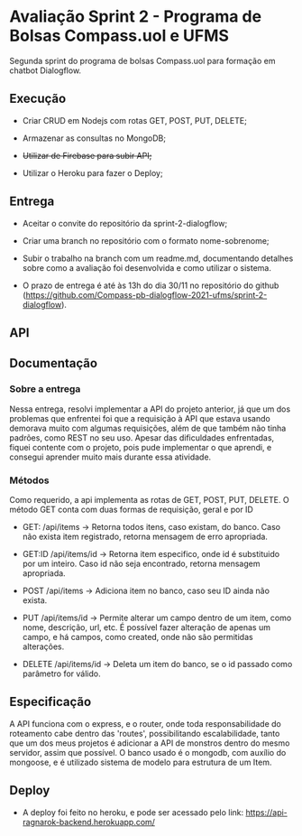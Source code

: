 # Avaliação Sprint 2 - Programa de Bolsas Compass.uol e UFMS

Segunda sprint do programa de bolsas Compass.uol para formação em chatbot Dialogflow.


## Execução

- Criar CRUD em Nodejs com rotas GET, POST, PUT, DELETE;

- Armazenar as consultas no MongoDB;

- ~~Utilizar de Firebase para subir API;~~

- Utilizar o Heroku para fazer o Deploy;


## Entrega

- Aceitar o convite do repositório da sprint-2-dialogflow; 

- Criar uma branch no repositório com o formato nome-sobrenome;

- Subir o trabalho na branch com um readme.md, documentando detalhes sobre como a avaliação foi desenvolvida e como utilizar o sistema.

- O prazo de entrega é até às 13h do dia 30/11 no repositório do github (https://github.com/Compass-pb-dialogflow-2021-ufms/sprint-2-dialogflow).

## API

## Documentação

### Sobre a entrega

Nessa entrega, resolvi implementar a API do projeto anterior, já que um dos problemas que enfrentei foi que a requisição à API que estava usando demorava muito com algumas requisições, além de que também não tinha padrões, como REST no seu uso. 
Apesar das dificuldades enfrentadas, fiquei contente com o projeto, pois pude implementar o que aprendi, e consegui aprender muito mais durante essa atividade.

### Métodos

Como requerido, a api implementa as rotas de GET, POST, PUT, DELETE. O método GET conta com duas formas de requisição, geral e por ID

- GET: /api/items -> Retorna todos itens, caso existam, do banco. Caso não exista item registrado, retorna mensagem de erro apropriada.

- GET:ID /api/items/id -> Retorna item especifico, onde id é substituido por um inteiro. Caso id não seja encontrado, retorna mensagem apropriada.

- POST /api/items -> Adiciona item no banco, caso seu ID ainda não exista.

- PUT /api/items/id -> Permite alterar um campo dentro de um item, como nome, descrição, url, etc. É possível fazer alteração de apenas um campo, e há campos, como created, onde não são permitidas alterações.

- DELETE /api/items/id -> Deleta um item do banco, se o id passado como parâmetro for válido.

## Especificação
A API funciona com o express, e o router, onde toda responsabilidade do roteamento cabe dentro das 'routes', possibilitando escalabilidade, tanto que um dos meus projetos é adicionar a API de monstros dentro do mesmo servidor, assim que possível. O banco usado é o mongodb, com auxílio do mongoose, e é utilizado sistema de modelo para estrutura de um Item.

## Deploy

- A deploy foi feito no heroku, e pode ser acessado pelo link: https://api-ragnarok-backend.herokuapp.com/